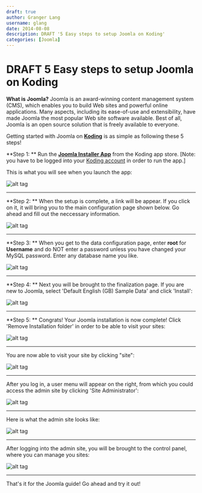 ```yaml
---
draft: true
author: Granger Lang
username: glang
date: 2014-08-08
description: DRAFT '5 Easy steps to setup Joomla on Koding'
categories: [Joomla]
---
```


# DRAFT 5 Easy steps to setup Joomla on Koding

**What is Joomla?** 
Joomla is an award-winning content management system (CMS), which enables you to build Web sites and powerful online applications. Many aspects, including its ease-of-use and extensibility, have made Joomla the most popular Web site software available. Best of all, Joomla is an open source solution that is freely available to everyone.

Getting started with Joomla on [**Koding**](https://koding.com) is as simple as following these 5 steps!

**Step 1: **
Run the **[Joomla Installer App](https://koding.com/Joomla)** from the Koding app store. [Note: you have to be 
logged into your [Koding account](https://koding.com/Login) in order to run the app.]

This is what you will see when you launch the app:

![alt tag](j0.png)

___

**Step 2: **
When the setup is complete, a link will be appear. If you click on it, it will bring you to the main configuration page shown below. Go ahead and fill out the neccessary information.


![alt tag](j1.png)
___

**Step 3: **
When you get to the data configuration page, enter **root** for **Username** and do NOT enter a password unless you have changed your MySQL password. Enter any database name you like.


![alt tag](j2.png)
___

**Step 4: **
Next you will be brought to the finalization page. If you are new to Joomla, select 'Default English (GB) Sample Data' and click 'Install':


![alt tag](j3.png)
___

**Step 5: **
Congrats! Your Joomla installation is now complete! Click 'Remove Installation folder' in order to be able to visit your sites:


![alt tag](j4.png)
___


You are now able to visit your site by clicking "site":

![alt tag](j5.png)
___


After you log in, a user menu will appear on the right, from which you could access the admin site by clicking 'Site Administrator':

![alt tag](j6.png)
___


Here is what the admin site looks like:

![alt tag](j7.png)
___


After logging into the admin site, you will be brought to the control panel, where you can manage you sites:

![alt tag](j8.png)
___


That's it for the Joomla guide! Go ahead and try it out!